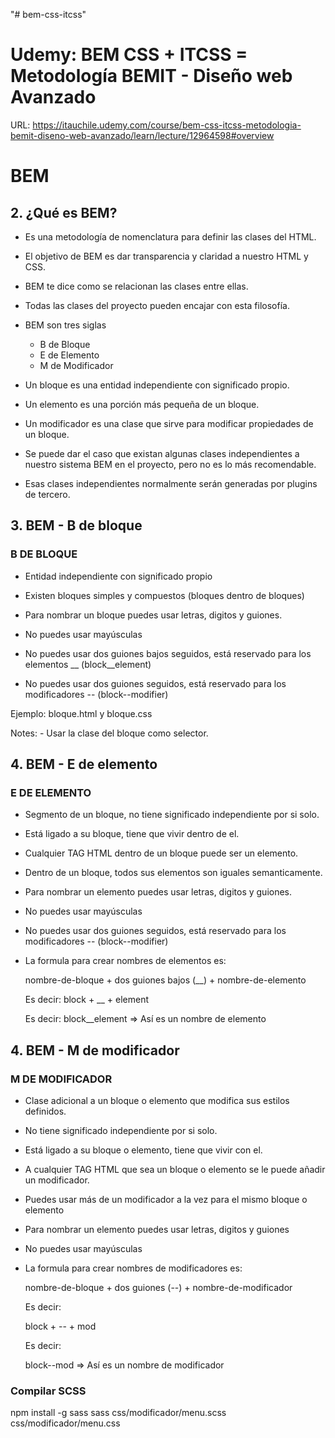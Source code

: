"# bem-css-itcss" 

# Udemy: BEM CSS + ITCSS = Metodología BEMIT - Diseño web Avanzado

URL: https://itauchile.udemy.com/course/bem-css-itcss-metodologia-bemit-diseno-web-avanzado/learn/lecture/12964598#overview

# BEM
## 2. ¿Qué es BEM?

- Es una metodología de nomenclatura para definir las clases del HTML. 

- El objetivo de BEM es dar transparencia y claridad a nuestro HTML y CSS.

- BEM te dice como se relacionan las clases entre ellas.

- Todas las clases del proyecto pueden encajar con esta filosofía.

- BEM son tres siglas 
    * B de Bloque
    * E de Elemento
    * M de Modificador

- Un bloque es una entidad independiente con significado propio. 

- Un elemento es una porción más pequeña de un bloque.

- Un modificador es una clase que sirve para modificar propiedades de un bloque. 

- Se puede dar el caso que existan algunas clases independientes a nuestro sistema BEM en el proyecto, pero no es lo más recomendable.

- Esas clases independientes normalmente serán generadas por plugins de tercero.

## 3. BEM - B de bloque

### B DE BLOQUE

- Entidad independiente con significado propio

- Existen bloques simples y compuestos (bloques dentro de bloques)

- Para nombrar un bloque puedes usar letras, digitos y guiones.

- No puedes usar mayúsculas

- No puedes usar dos guiones bajos seguidos, está reservado para los elementos __ (block__element)

- No puedes usar dos guiones seguidos, está reservado para los modificadores -- (block--modifier)

Ejemplo: bloque.html y bloque.css

Notes:
    - Usar la clase del bloque como selector.

## 4. BEM - E de elemento 
### E DE ELEMENTO

- Segmento de un bloque, no tiene significado independiente por si solo.

- Está ligado a su bloque, tiene que vivir dentro de el.

- Cualquier TAG HTML dentro de un bloque puede ser un elemento.

- Dentro de un bloque, todos sus elementos son iguales semanticamente.

- Para nombrar un elemento puedes usar letras, digitos y guiones.

- No puedes usar mayúsculas

- No puedes usar dos guiones seguidos, está reservado para los modificadores -- (block--modifier)

- La formula para crear nombres de elementos es:

    nombre-de-bloque + dos guiones bajos (__) + nombre-de-elemento

    Es decir:
    block + __ + element

    Es decir:
    block__element => Así es un nombre de elemento

## 4. BEM - M de modificador
### M DE MODIFICADOR

- Clase adicional a un bloque o elemento que modifica sus estilos definidos.

- No tiene significado independiente por si solo.

- Está ligado a su bloque o elemento, tiene que vivir con el.

- A cualquier TAG HTML que sea un bloque o elemento se le puede añadir un modificador.

- Puedes usar más de un modificador a la vez para el mismo bloque o elemento

- Para nombrar un elemento puedes usar letras, digitos y guiones

- No puedes usar mayúsculas

- La formula para crear nombres de modificadores es: 

    nombre-de-bloque + dos guiones (--) + nombre-de-modificador

    Es decir:

    block + -- + mod

    Es decir:

    block--mod => Así es un nombre de modificador

### Compilar SCSS
npm install -g sass
sass css/modificador/menu.scss css/modificador/menu.css



